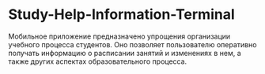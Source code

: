 # Study-Help-Information-Terminal
Мобильное приложение предназначено упрощения организации учебного процесса студентов. Оно позволяет пользователю оперативно получать информацию о расписании занятий и изменениях в нем, а также других аспектах образовательного процесса. 
